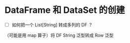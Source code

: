 # DataFrame 和 DataSet 的创建

- [ ] 如何把一个 List[String] 转成多列的 DF ？

（可能是用 map 算子）将 DF String 泛型转成 Row 泛型